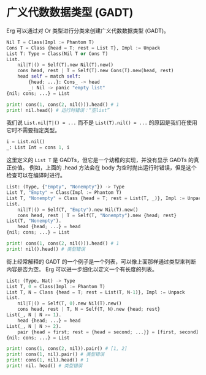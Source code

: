 # 广义代数数据类型 (GADT)

Erg 可以通过对 Or 类型进行分类来创建广义代数数据类型 (GADT)。

```python
Nil T = Class(Impl := Phantom T)
Cons T = Class {head = T; rest = List T}, Impl := Unpack
List T: Type = Class(Nil T or Cons T)
List.
    nil|T|() = Self(T).new Nil(T).new()
    cons head, rest | T = Self(T).new Cons(T).new(head, rest)
    head self = match self:
        {head; ...}: Cons_ -> head
        _: Nil -> panic "empty list"
{nil; cons; ...} = List

print! cons(1, cons(2, nil())).head() # 1
print! nil.head() # 运行时错误：“空list”
```

我们说 `List.nil|T|() = ...` 而不是 `List(T).nil() = ...` 的原因是我们在使用它时不需要指定类型。

```python
i = List.nil()
_: List Int = cons 1, i
```

这里定义的 `List T` 是 GADTs，但它是一个幼稚的实现，并没有显示 GADTs 的真正价值。
例如，上面的 .head 方法会在 body 为空时抛出运行时错误，但是这个检查可以在编译时进行。

```python
List: (Type, {"Empty", "Nonempty"}) -> Type
List T, "Empty" = Class(Impl := Phantom T)
List T, "Nonempty" = Class {head = T; rest = List(T, _)}, Impl := Unpack
List.
    nil|T|() = Self(T, "Empty").new Nil(T).new()
    cons head, rest | T = Self(T, "Nonempty").new {head; rest}
List(T, "Nonempty").
    head {head; ...} = head
{nil; cons; ...} = List

print! cons(1, cons(2, nil())).head() # 1
print! nil().head() # 类型错误
```

街上经常解释的 GADT 的一个例子是一个列表，可以像上面那样通过类型来判断内容是否为空。
Erg 可以进一步细化以定义一个有长度的列表。

```python
List: (Type, Nat) -> Type
List T, 0 = Class(Impl := Phantom T)
List T, N = Class {head = T; rest = List(T, N-1)}, Impl := Unpack
List.
    nil|T|() = Self(T, 0).new Nil(T).new()
    cons head, rest | T, N = Self(T, N).new {head; rest}
List(_, N | N >= 1).
    head {head; ...} = head
List(_, N | N >= 2).
    pair {head = first; rest = {head = second; ...}} = [first, second]
{nil; cons; ...} = List

print! cons(1, cons(2, nil)).pair() # [1, 2]
print! cons(1, nil).pair() # 类型错误
print! cons(1, nil).head() # 1
print! nil. head() # 类型错误
```